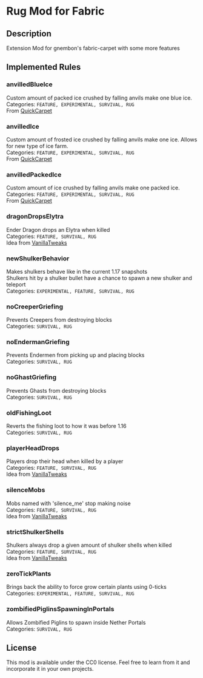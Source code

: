 # Rug Mod for Fabric

## Description
Extension Mod for gnembon's fabric-carpet with some more features

## Implemented Rules
### anvilledBlueIce
Custom amount of packed ice crushed by falling anvils make one blue ice.  
Categories: `FEATURE, EXPERIMENTAL, SURVIVAL, RUG`  
From [QuickCarpet](https://github.com/DeadlyMC/QuickCarpet114)
### anvilledIce
Custom amount of frosted ice crushed by falling anvils make one ice. Allows for new type of ice farm.  
Categories: `FEATURE, EXPERIMENTAL, SURVIVAL, RUG`  
From [QuickCarpet](https://github.com/DeadlyMC/QuickCarpet114)
### anvilledPackedIce
Custom amount of ice crushed by falling anvils make one packed ice.  
Categories: `FEATURE, EXPERIMENTAL, SURVIVAL, RUG`  
From [QuickCarpet](https://github.com/DeadlyMC/QuickCarpet114)
### dragonDropsElytra
Ender Dragon drops an Elytra when killed  
Categories: `FEATURE, SURVIVAL, RUG`  
Idea from [VanillaTweaks](https://vanillatweaks.net/picker/datapacks/)
### newShulkerBehavior
Makes shulkers behave like in the current 1.17 snapshots  
Shulkers hit by a shulker bullet have a chance to spawn a new shulker and teleport  
Categories: `EXPERIMENTAL, FEATURE, SURVIVAL, RUG`
### noCreeperGriefing
Prevents Creepers from destroying blocks  
Categories: `SURVIVAL, RUG`
### noEndermanGriefing
Prevents Endermen from picking up and placing blocks  
Categories: `SURVIVAL, RUG`
### noGhastGriefing
Prevents Ghasts from destroying blocks  
Categories: `SURVIVAL, RUG`
### oldFishingLoot
Reverts the fishing loot to how it was before 1.16  
Categories: `SURVIVAL, RUG`
### playerHeadDrops
Players drop their head when killed by a player  
Categories: `FEATURE, SURVIVAL, RUG`  
Idea from [VanillaTweaks](https://vanillatweaks.net/picker/datapacks/)
### silenceMobs
Mobs named with 'silence_me' stop making noise  
Categories: `FEATURE, SURVIVAL, RUG`  
Idea from [VanillaTweaks](https://vanillatweaks.net/picker/datapacks/)
### strictShulkerShells
Shulkers always drop a given amount of shulker shells when killed  
Categories: `FEATURE, SURVIVAL, RUG`  
Idea from [VanillaTweaks](https://vanillatweaks.net/picker/datapacks/)
### zeroTickPlants
Brings back the ability to force grow certain plants using 0-ticks  
Categories: `EXPERIMENTAL, FEATURE, SURVIVAL, RUG`
### zombifiedPiglinsSpawningInPortals
Allows Zombified Piglins to spawn inside Nether Portals  
Categories: `SURVIVAL, RUG`

## License

This mod is available under the CC0 license. Feel free to learn from it and incorporate it in your own projects.
